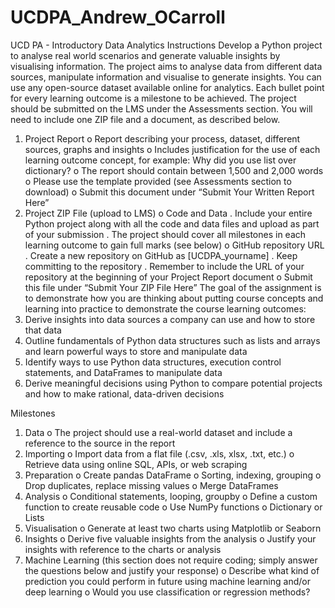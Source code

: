 # UCDPA_Andrew_OCarroll
UCD PA - Introductory Data Analytics
Instructions
Develop a Python project to analyse real world scenarios and generate valuable insights
by visualising information. The project aims to analyse data from different data sources,
manipulate information and visualise to generate insights.
You can use any open-source dataset available online for analytics. Each bullet point for
every learning outcome is a milestone to be achieved.
The project should be submitted on the LMS under the Assessments section. You will
need to include one ZIP file and a document, as described below.
1. Project Report
o Report describing your process, dataset, different sources, graphs and
insights
o Includes justification for the use of each learning outcome concept, for
example: Why did you use list over dictionary?
o The report should contain between 1,500 and 2,000 words
o Please use the template provided (see Assessments section to download)
o Submit this document under “Submit Your Written Report Here”
2. Project ZIP File (upload to LMS)
o Code and Data
. Include your entire Python project along with all the code and data
files and upload as part of your submission
. The project should cover all milestones in each learning outcome
to gain full marks (see below)
o GitHub repository URL
. Create a new repository on GitHub as [UCDPA_yourname]
. Keep committing to the repository
. Remember to include the URL of your repository at the beginning
of your Project Report document
o Submit this file under “Submit Your ZIP File Here”
The goal of the assignment is to demonstrate how you are thinking about putting
course concepts and learning into practice to demonstrate the course learning
outcomes:
1. Derive insights into data sources a company can use and how to store that data
2. Outline fundamentals of Python data structures such as lists and arrays and
learn powerful ways to store and manipulate data
3. Identify ways to use Python data structures, execution control statements, and
DataFrames to manipulate data
4. Derive meaningful decisions using Python to compare potential projects and
how to make rational, data-driven decisions

Milestones
1. Data
o The project should use a real-world dataset and include a reference to the
source in the report
2. Importing
o Import data from a flat file (.csv, .xls, xlsx, .txt, etc.)
o Retrieve data using online SQL, APIs, or web scraping
3. Preparation
o Create pandas DataFrame
o Sorting, indexing, grouping
o Drop duplicates, replace missing values
o Merge DataFrames
4. Analysis
o Conditional statements, looping, groupby
o Define a custom function to create reusable code
o Use NumPy functions
o Dictionary or Lists
5. Visualisation
o Generate at least two charts using Matplotlib or Seaborn
6. Insights
o Derive five valuable insights from the analysis
o Justify your insights with reference to the charts or analysis
7. Machine Learning (this section does not require coding; simply answer the
questions below and justify your response)
o Describe what kind of prediction you could perform in future using
machine learning and/or deep learning
o Would you use classification or regression methods?

